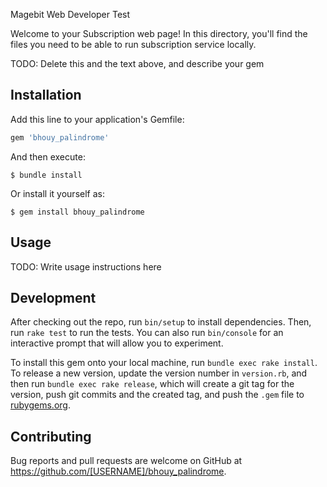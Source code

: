  Magebit Web Developer Test

Welcome to your Subscription web page! In this directory, you'll find the files you need to be able to run subscription service locally.

TODO: Delete this and the text above, and describe your gem

## Installation

Add this line to your application's Gemfile:

```ruby
gem 'bhouy_palindrome'
```

And then execute:

    $ bundle install

Or install it yourself as:

    $ gem install bhouy_palindrome

## Usage

TODO: Write usage instructions here

## Development

After checking out the repo, run `bin/setup` to install dependencies. Then, run `rake test` to run the tests. You can also run `bin/console` for an interactive prompt that will allow you to experiment.

To install this gem onto your local machine, run `bundle exec rake install`. To release a new version, update the version number in `version.rb`, and then run `bundle exec rake release`, which will create a git tag for the version, push git commits and the created tag, and push the `.gem` file to [rubygems.org](https://rubygems.org).

## Contributing

Bug reports and pull requests are welcome on GitHub at https://github.com/[USERNAME]/bhouy_palindrome.
